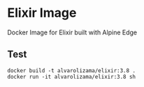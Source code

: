 # Elixir Image

Docker Image for Elixir built with Alpine Edge

## Test

```
docker build -t alvarolizama/elixir:3.8 .
docker run -it alvarolizama/elixir:3.8 sh
```
